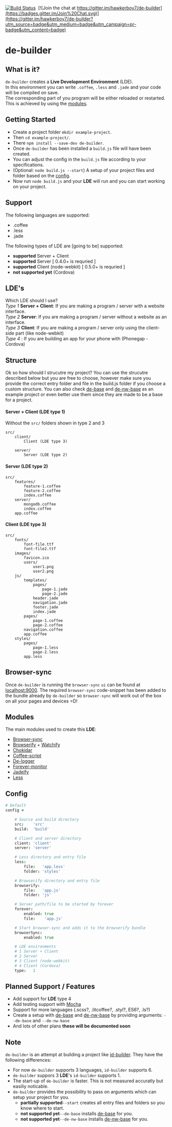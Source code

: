 [![Build Status](https://travis-ci.org/hawkerboy7/de-builder.svg?branch=master)](https://travis-ci.org/hawkerboy7/de-builder)&nbsp;&nbsp;[![Join the chat at https://gitter.im/hawkerboy7/de-builder](https://badges.gitter.im/Join%20Chat.svg)](https://gitter.im/hawkerboy7/de-builder?utm_source=badge&utm_medium=badge&utm_campaign=pr-badge&utm_content=badge)


# de-builder


## What is it?
`de-builder` creates a __Live Development Environment__ (LDE).<br>
In this environment you can write `.coffee`, `.less` and `.jade` and your code will be compiled on save.<br>
The corresponding part of you program will be either reloaded or restarted.<br>
This is achieved by using the [modules](https://github.com/hawkerboy7/de-builder#modules).


## Getting Started
- Create a project folder `mkdir example-project`.
- Then `cd example-project/`.
- There `npm install --save-dev de-builder`.
- Once `de-builder` has been installed a `build.js` file will have been created.
- You can adjust the config in the `build.js` file according to your specifications.
- (Optional: `node build.js --start`) A setup of your project files and folder based on the [config](https://github.com/hawkerboy7/de-builder#config).
- Now run `node build.js` and your __LDE__ will run and you can start working on your project.


## Support
The following languages are supported:
- .coffee
- .less
- .jade

The following types of LDE are [going to be] supported:
- __supported__ Server + Client
- __supported__ Server [ 0.4.0+ is requried ]
- __supported__ Client (node-webkit) [ 0.5.0+ is requried ]
- __not supported yet__ (Cordova)


## LDE's
Which LDE should I use?<br>
_Type 1_ __Server + Client__: If you are making a program / server with a website interface.<br>
_Type 2_ __Server__: If you are making a program / server without a website as an interface.<br>
_Type 3_ __Client__: If you are making a program / server only using the client-side part (like node-webkit)<br>
_Type 4_ : If you are building an app for your phone with (Phonegap - Cordova)


## Structure
Ok so how should I strucutre my project?
You can use the strucutre described below but you are free to choose, however make sure you provide the correct entry folder and file in the build.js folder if you choose a custom structure. You can also check [de-base](https://github.com/hawkerboy7/de-base) and [de-nw-base](https://github.com/hawkerboy7/de-nw-base) as an example project or even better use them since they are made to be a base for a project.


#### Server + Client (LDE type 1)
Without the `src/` folders shown in type 2 and 3
```
src/
	client/
		Client (LDE type 3)

	server/
		Server (LDE type 2)
```

#### Server (LDE type 2)
```
src/
	features/
		feature-1.coffee
		feature-2.coffee
		index.coffee
	server/
		mongodb.coffee
		index.coffee
	app.coffee
```


#### Client (LDE type 3)
```
src/
	fonts/
		font-file.ttf
		font-file2.ttf
	images/
		favicon.ico
		users/
			user1.png
			user2.png
	js/
		templates/
			pages/
				page-1.jade
				page-2.jade
			header.jade
			navigation.jade
			footer.jade
			index.jade
		pages/
			page-1.coffee
			page-2.coffee
		navigation.coffee
		app.coffee
	styles/
		pages/
			page-1.less
			page-2.less
		app.less
```


## Browser-sync
Once `de-builder` is running the `browser-sync` `ui` can be found at [localhost:9000](http://localhost:9000).
The required `browser-sync` code-snippet has been added to the bundle already by `de-builder` so `browser-sync` will work out of the box on all your pages and devices =D!


## Modules
The main modules used to create this __LDE__:
- [Browser-sync](https://github.com/BrowserSync/browser-sync)
- [Browserify](https://github.com/substack/node-browserify) + [Watchify](https://github.com/substack/watchify)
- [Chokidar](https://github.com/paulmillr/chokidar)
- [Coffee-script](https://github.com/jashkenas/coffeescript)
- [De-logger](https://github.com/hawkerboy7/de-logger)
- [Forever-monitor](https://github.com/foreverjs/forever-monitor)
- [Jadeify](https://github.com/domenic/jadeify)
- [Less](https://github.com/less/less.js)


## Config
```coffeescript
# Default
config =

	# Source and build directory
	src:	'src'
	build:	'build'

	# Client and server directory
	client:	'client'
	server:	'server'

	# Less directory and entry file
	less:
		file:	'app.less'
		folder:	'styles'

	# Browserify directory and entry file
	browserify:
		file:	'app.js'
		folder:	'js'

	# Server path/file to be started by forever
	forever:
		enabled: true
		file:	 'app.js'

	# Start browser-sync and adds it to the browserify bundle
	browserSync:
		enabled: true

	# LDE environments
	# 1 Server + Client
	# 2 Server
	# 3 Client (node-webkit)
	# 4 Client (Cordova)
	type:	1
```


## Planned Support / Features
- Add support for __LDE__ type 4
- Add testing support with [Mocha](https://github.com/mochajs/mocha)
- Support for more languages (.scss?, .litcoffee?, .styl?, ES6?, .ls?)
- Create a setup with
	[de-base](https://github.com/hawkerboy7/de-base)
	and
	[de-nw-base](https://github.com/hawkerboy7/de-nw-base)
	by providing arguments: `--de-base` and `--de-nw-base`
- And lots of other plans __these will be documented soon__


## Note
`de-builder` is an attempt at building a project like [id-builder](https://github.com/Industrial/id-builder). They have the following differences:
- For now `de-builder` supports 3 languages, `id-builder` supports 6.
- `de-builder` suppors 3 __LDE__'s `id-builder` supports 1.
- The start-up of `de-builder` is faster. This is not measured accuratly but easiliy noticable.
- `de-builder` provides the possibility to pass on arguments which can setup your project for you.
	* __partially supported__`--start` creates all entry files and folders so you know where to start.
	* __not supported yet__`--de-base` installs [de-base](https://github.com/hawkerboy7/de-base) for you.
	* __not supported yet__`--de-nw-base` installs [de-nw-base](https://github.com/hawkerboy7/de-nw-base) for you.
